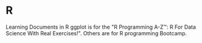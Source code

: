 # R
Learning Documents in R
ggplot is for the "R Programming A-Z™: R For Data Science With Real Exercises!".
Others are for R programming Bootcamp.
